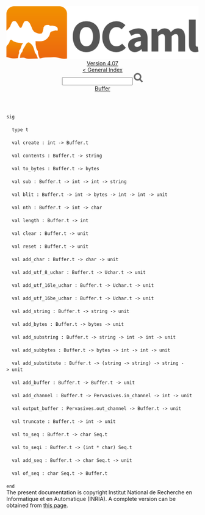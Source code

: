 <!-- ((! set title API !)) ((! set documentation !)) ((! set api !)) ((! set nobreadcrumb !)) -->
<div class="api"><header><nav class="toc brand"><a class="brand" href="https://ocaml.org/"><img src="colour-logo-gray.svg" class="svg" alt="OCaml"></a></nav><nav class="toc"><div class="toc_version"><a href="/docs" id="version-select">Version 4.07</a></div><a href="index.html">&lt; General Index</a><div class="api_search"><input type="text" name="apisearch" id="api_search" oninput="mySearch(false);" onkeypress="this.oninput();" onclick="this.oninput();" onpaste="this.oninput();">
<img src="search_icon.svg" alt="Search" class="svg" onclick="mySearch(false)"></div>
<div id="search_results"></div><div class="toc_title"><a href="Buffer.html">Buffer</a></div><ul></ul></nav></header>
<code class="code"><span class="keyword">sig</span><br>
&nbsp;&nbsp;<span class="keyword">type</span>&nbsp;t<br>
&nbsp;&nbsp;<span class="keyword">val</span>&nbsp;create&nbsp;:&nbsp;int&nbsp;<span class="keywordsign">-&gt;</span>&nbsp;<span class="constructor">Buffer</span>.t<br>
&nbsp;&nbsp;<span class="keyword">val</span>&nbsp;contents&nbsp;:&nbsp;<span class="constructor">Buffer</span>.t&nbsp;<span class="keywordsign">-&gt;</span>&nbsp;string<br>
&nbsp;&nbsp;<span class="keyword">val</span>&nbsp;to_bytes&nbsp;:&nbsp;<span class="constructor">Buffer</span>.t&nbsp;<span class="keywordsign">-&gt;</span>&nbsp;bytes<br>
&nbsp;&nbsp;<span class="keyword">val</span>&nbsp;sub&nbsp;:&nbsp;<span class="constructor">Buffer</span>.t&nbsp;<span class="keywordsign">-&gt;</span>&nbsp;int&nbsp;<span class="keywordsign">-&gt;</span>&nbsp;int&nbsp;<span class="keywordsign">-&gt;</span>&nbsp;string<br>
&nbsp;&nbsp;<span class="keyword">val</span>&nbsp;blit&nbsp;:&nbsp;<span class="constructor">Buffer</span>.t&nbsp;<span class="keywordsign">-&gt;</span>&nbsp;int&nbsp;<span class="keywordsign">-&gt;</span>&nbsp;bytes&nbsp;<span class="keywordsign">-&gt;</span>&nbsp;int&nbsp;<span class="keywordsign">-&gt;</span>&nbsp;int&nbsp;<span class="keywordsign">-&gt;</span>&nbsp;unit<br>
&nbsp;&nbsp;<span class="keyword">val</span>&nbsp;nth&nbsp;:&nbsp;<span class="constructor">Buffer</span>.t&nbsp;<span class="keywordsign">-&gt;</span>&nbsp;int&nbsp;<span class="keywordsign">-&gt;</span>&nbsp;char<br>
&nbsp;&nbsp;<span class="keyword">val</span>&nbsp;length&nbsp;:&nbsp;<span class="constructor">Buffer</span>.t&nbsp;<span class="keywordsign">-&gt;</span>&nbsp;int<br>
&nbsp;&nbsp;<span class="keyword">val</span>&nbsp;clear&nbsp;:&nbsp;<span class="constructor">Buffer</span>.t&nbsp;<span class="keywordsign">-&gt;</span>&nbsp;unit<br>
&nbsp;&nbsp;<span class="keyword">val</span>&nbsp;reset&nbsp;:&nbsp;<span class="constructor">Buffer</span>.t&nbsp;<span class="keywordsign">-&gt;</span>&nbsp;unit<br>
&nbsp;&nbsp;<span class="keyword">val</span>&nbsp;add_char&nbsp;:&nbsp;<span class="constructor">Buffer</span>.t&nbsp;<span class="keywordsign">-&gt;</span>&nbsp;char&nbsp;<span class="keywordsign">-&gt;</span>&nbsp;unit<br>
&nbsp;&nbsp;<span class="keyword">val</span>&nbsp;add_utf_8_uchar&nbsp;:&nbsp;<span class="constructor">Buffer</span>.t&nbsp;<span class="keywordsign">-&gt;</span>&nbsp;<span class="constructor">Uchar</span>.t&nbsp;<span class="keywordsign">-&gt;</span>&nbsp;unit<br>
&nbsp;&nbsp;<span class="keyword">val</span>&nbsp;add_utf_16le_uchar&nbsp;:&nbsp;<span class="constructor">Buffer</span>.t&nbsp;<span class="keywordsign">-&gt;</span>&nbsp;<span class="constructor">Uchar</span>.t&nbsp;<span class="keywordsign">-&gt;</span>&nbsp;unit<br>
&nbsp;&nbsp;<span class="keyword">val</span>&nbsp;add_utf_16be_uchar&nbsp;:&nbsp;<span class="constructor">Buffer</span>.t&nbsp;<span class="keywordsign">-&gt;</span>&nbsp;<span class="constructor">Uchar</span>.t&nbsp;<span class="keywordsign">-&gt;</span>&nbsp;unit<br>
&nbsp;&nbsp;<span class="keyword">val</span>&nbsp;add_string&nbsp;:&nbsp;<span class="constructor">Buffer</span>.t&nbsp;<span class="keywordsign">-&gt;</span>&nbsp;string&nbsp;<span class="keywordsign">-&gt;</span>&nbsp;unit<br>
&nbsp;&nbsp;<span class="keyword">val</span>&nbsp;add_bytes&nbsp;:&nbsp;<span class="constructor">Buffer</span>.t&nbsp;<span class="keywordsign">-&gt;</span>&nbsp;bytes&nbsp;<span class="keywordsign">-&gt;</span>&nbsp;unit<br>
&nbsp;&nbsp;<span class="keyword">val</span>&nbsp;add_substring&nbsp;:&nbsp;<span class="constructor">Buffer</span>.t&nbsp;<span class="keywordsign">-&gt;</span>&nbsp;string&nbsp;<span class="keywordsign">-&gt;</span>&nbsp;int&nbsp;<span class="keywordsign">-&gt;</span>&nbsp;int&nbsp;<span class="keywordsign">-&gt;</span>&nbsp;unit<br>
&nbsp;&nbsp;<span class="keyword">val</span>&nbsp;add_subbytes&nbsp;:&nbsp;<span class="constructor">Buffer</span>.t&nbsp;<span class="keywordsign">-&gt;</span>&nbsp;bytes&nbsp;<span class="keywordsign">-&gt;</span>&nbsp;int&nbsp;<span class="keywordsign">-&gt;</span>&nbsp;int&nbsp;<span class="keywordsign">-&gt;</span>&nbsp;unit<br>
&nbsp;&nbsp;<span class="keyword">val</span>&nbsp;add_substitute&nbsp;:&nbsp;<span class="constructor">Buffer</span>.t&nbsp;<span class="keywordsign">-&gt;</span>&nbsp;(string&nbsp;<span class="keywordsign">-&gt;</span>&nbsp;string)&nbsp;<span class="keywordsign">-&gt;</span>&nbsp;string&nbsp;<span class="keywordsign">-&gt;</span>&nbsp;unit<br>
&nbsp;&nbsp;<span class="keyword">val</span>&nbsp;add_buffer&nbsp;:&nbsp;<span class="constructor">Buffer</span>.t&nbsp;<span class="keywordsign">-&gt;</span>&nbsp;<span class="constructor">Buffer</span>.t&nbsp;<span class="keywordsign">-&gt;</span>&nbsp;unit<br>
&nbsp;&nbsp;<span class="keyword">val</span>&nbsp;add_channel&nbsp;:&nbsp;<span class="constructor">Buffer</span>.t&nbsp;<span class="keywordsign">-&gt;</span>&nbsp;<span class="constructor">Pervasives</span>.in_channel&nbsp;<span class="keywordsign">-&gt;</span>&nbsp;int&nbsp;<span class="keywordsign">-&gt;</span>&nbsp;unit<br>
&nbsp;&nbsp;<span class="keyword">val</span>&nbsp;output_buffer&nbsp;:&nbsp;<span class="constructor">Pervasives</span>.out_channel&nbsp;<span class="keywordsign">-&gt;</span>&nbsp;<span class="constructor">Buffer</span>.t&nbsp;<span class="keywordsign">-&gt;</span>&nbsp;unit<br>
&nbsp;&nbsp;<span class="keyword">val</span>&nbsp;truncate&nbsp;:&nbsp;<span class="constructor">Buffer</span>.t&nbsp;<span class="keywordsign">-&gt;</span>&nbsp;int&nbsp;<span class="keywordsign">-&gt;</span>&nbsp;unit<br>
&nbsp;&nbsp;<span class="keyword">val</span>&nbsp;to_seq&nbsp;:&nbsp;<span class="constructor">Buffer</span>.t&nbsp;<span class="keywordsign">-&gt;</span>&nbsp;char&nbsp;<span class="constructor">Seq</span>.t<br>
&nbsp;&nbsp;<span class="keyword">val</span>&nbsp;to_seqi&nbsp;:&nbsp;<span class="constructor">Buffer</span>.t&nbsp;<span class="keywordsign">-&gt;</span>&nbsp;(int&nbsp;*&nbsp;char)&nbsp;<span class="constructor">Seq</span>.t<br>
&nbsp;&nbsp;<span class="keyword">val</span>&nbsp;add_seq&nbsp;:&nbsp;<span class="constructor">Buffer</span>.t&nbsp;<span class="keywordsign">-&gt;</span>&nbsp;char&nbsp;<span class="constructor">Seq</span>.t&nbsp;<span class="keywordsign">-&gt;</span>&nbsp;unit<br>
&nbsp;&nbsp;<span class="keyword">val</span>&nbsp;of_seq&nbsp;:&nbsp;char&nbsp;<span class="constructor">Seq</span>.t&nbsp;<span class="keywordsign">-&gt;</span>&nbsp;<span class="constructor">Buffer</span>.t<br>
<span class="keyword">end</span></code>
<div class="copyright">The present documentation is copyright Institut National de Recherche en Informatique et en Automatique (INRIA). A complete version can be obtained from <a href="http://caml.inria.fr/pub/docs/manual-ocaml/">this page</a>.</div></div>